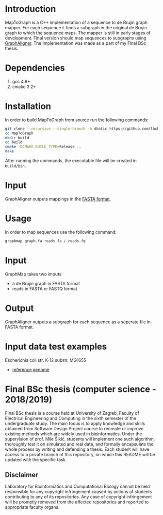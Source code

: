 # Introduction

MapToGraph is a C++ implementation of a sequence to de Brujin graph mapper. For each sequence it finds a subgraph in the original de Brujin graph to which the sequence maps. The mapper is still in early stages of development. Final version should map sequences to subgraphs using [GraphAligner][gl]. The implementation was made as a part of my Final BSc thesis.

# Dependencies

1. gcc 4.8+
2. cmake 3.2+

# Installation

In order to build MapToGraph from source run the following commands:

```bash
git clone --recursive --single-branch -b dbatic https://github.com/lbcb-edu/BSc-thesis-18-19.git GraphMap
cd MapToGraph
mkdir build
cd build
cmake -DCMAKE_BUILD_TYPE=Release ..
make
```

After running the commands, the executable file will be created in `build/bin`.

# Input

GraphAligner outputs mappings in the [FASTA format][fasta].

# Usage

In order to map sequences use the following command:
```bash 
graphmap graph.fa reads.fa / reads.fq
```

# Input

GraphMap takes two imputs:
- a de Brujin graph in FASTA format
- reads in FASTA or FASTQ format

# Output

GraphAligner outputs a subgraph for each sequence as a seperate file in FASTA format.

# Input data test examples

Escherichia coli str. K-12 substr. MG1655
  - [reference genome][ref]

# Final BSc thesis (computer science - 2018/2019)

Final BSc thesis is a course held at University of Zagreb, Faculty of Electrical Engineering and Computing in the sixth semester of the undergraduate study. The main focus is to apply knowledge and skills obtained from Software Design Project course to recreate or improve existing methods which are widely used in bioinformatics. Under the supervision of prof. Mile Šikić, students will implement one such algorithm, thoroughly test it on simulated and real data, and formally encapsulate the whole process by writing and defending a thesis. Each student will have access to a private branch of this repository, on which this README will be updated with the specific task.

## Disclaimer

Laboratory for Bioinformatics and Computational Biology cannot be held responsible for any copyright infringement caused by actions of students contributing to any of its repositories. Any case of copyright infringement will be promptly removed from the affected repositories and reported to appropriate faculty organs.

[gl]: https://github.com/maickrau/GraphAligner
[fasta]: https://en.wikipedia.org/wiki/FASTA_format
[ref]: https://www.ncbi.nlm.nih.gov/genome/167

